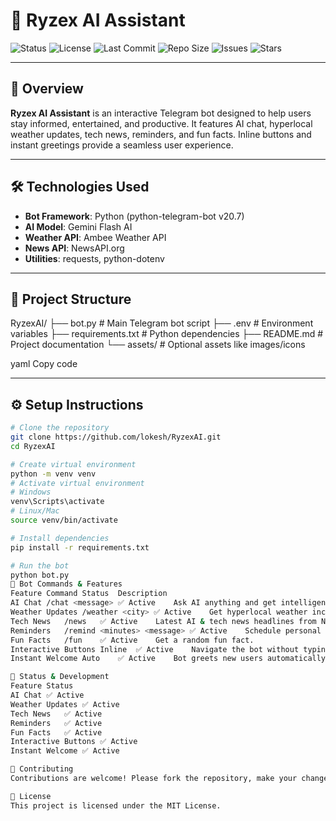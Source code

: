 # 🤖 Ryzex AI Assistant

![Status](https://img.shields.io/badge/status-active-brightgreen)
![License](https://img.shields.io/badge/license-MIT-blue)
![Last Commit](https://img.shields.io/github/last-commit/LokeshShadani/Ryzex_Telegram_Bot.git)
![Repo Size](https://img.shields.io/github/repo-size/LokeshShadani/Ryzex_Telegram_Bot.git)
![Issues](https://img.shields.io/github/issues/LokeshShadani/Ryzex_Telegram_Bot.git)
![Stars](https://img.shields.io/github/stars/LokeshShadani/Ryzex_Telegram_Bot.git?style=social)

---

## 🚀 Overview

**Ryzex AI Assistant** is an interactive Telegram bot designed to help users stay informed, entertained, and productive. It features AI chat, hyperlocal weather updates, tech news, reminders, and fun facts. Inline buttons and instant greetings provide a seamless user experience.

---

## 🛠️ Technologies Used

- **Bot Framework**: Python (python-telegram-bot v20.7)  
- **AI Model**: Gemini Flash AI  
- **Weather API**: Ambee Weather API  
- **News API**: NewsAPI.org  
- **Utilities**: requests, python-dotenv

---

## 📁 Project Structure

RyzexAI/
├── bot.py # Main Telegram bot script
├── .env # Environment variables
├── requirements.txt # Python dependencies
├── README.md # Project documentation
└── assets/ # Optional assets like images/icons

yaml
Copy code

---

## ⚙️ Setup Instructions

```bash
# Clone the repository
git clone https://github.com/lokesh/RyzexAI.git
cd RyzexAI

# Create virtual environment
python -m venv venv
# Activate virtual environment
# Windows
venv\Scripts\activate
# Linux/Mac
source venv/bin/activate

# Install dependencies
pip install -r requirements.txt

# Run the bot
python bot.py
📌 Bot Commands & Features
Feature	Command	Status	Description
AI Chat	/chat <message>	✅ Active	Ask AI anything and get intelligent responses using Gemini Flash.
Weather Updates	/weather <city>	✅ Active	Get hyperlocal weather including temperature, humidity, wind speed using Ambee API.
Tech News	/news	✅ Active	Latest AI & tech news headlines from NewsAPI.
Reminders	/remind <minutes> <message>	✅ Active	Schedule personal reminders.
Fun Facts	/fun	✅ Active	Get a random fun fact.
Interactive Buttons	Inline	✅ Active	Navigate the bot without typing commands.
Instant Welcome	Auto	✅ Active	Bot greets new users automatically.

🧪 Status & Development
Feature	Status
AI Chat	✅ Active
Weather Updates	✅ Active
Tech News	✅ Active
Reminders	✅ Active
Fun Facts	✅ Active
Interactive Buttons	✅ Active
Instant Welcome	✅ Active

🤝 Contributing
Contributions are welcome! Please fork the repository, make your changes, and submit a pull request. For major changes, open an issue first to discuss your ideas.

📄 License
This project is licensed under the MIT License.
